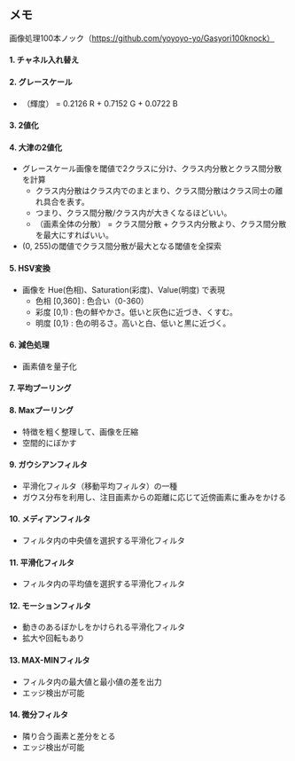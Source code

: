 ## メモ

画像処理100本ノック（https://github.com/yoyoyo-yo/Gasyori100knock）

#### 1. チャネル入れ替え
#### 2. グレースケール
- （輝度） = 0.2126 R + 0.7152 G + 0.0722 B

#### 3. 2値化
#### 4. 大津の2値化
- グレースケール画像を閾値で2クラスに分け、クラス内分散とクラス間分散を計算
  - クラス内分散はクラス内でのまとまり、クラス間分散はクラス同士の離れ具合を表す。
  - つまり、クラス間分散/クラス内が大きくなるほどいい。
  - （画素全体の分散） = クラス間分散 + クラス内分散より、クラス間分散を最大にすればいい。
- (0, 255)の閾値でクラス間分散が最大となる閾値を全探索
#### 5. HSV変換
- 画像を Hue(色相)、Saturation(彩度)、Value(明度) で表現
  - 色相 [0,360] : 色合い（0-360）
  - 彩度 [0,1) : 色の鮮やかさ。低いと灰色に近づき、くすむ。
  - 明度 [0,1} : 色の明るさ。高いと白、低いと黒に近づく。
#### 6. 減色処理
- 画素値を量子化
#### 7. 平均プーリング
#### 8. Maxプーリング
- 特徴を粗く整理して、画像を圧縮
- 空間的にぼかす
#### 9. ガウシアンフィルタ
- 平滑化フィルタ（移動平均フィルタ）の一種
- ガウス分布を利用し、注目画素からの距離に応じて近傍画素に重みをかける
#### 10. メディアンフィルタ
- フィルタ内の中央値を選択する平滑化フィルタ
#### 11. 平滑化フィルタ
- フィルタ内の平均値を選択する平滑化フィルタ
#### 12. モーションフィルタ
- 動きのあるぼかしをかけられる平滑化フィルタ
- 拡大や回転もあり
#### 13. MAX-MINフィルタ
- フィルタ内の最大値と最小値の差を出力
- エッジ検出が可能
#### 14. 微分フィルタ
- 隣り合う画素と差分をとる
- エッジ検出が可能
